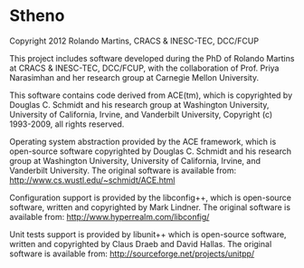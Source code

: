 Stheno 
======
Copyright 2012 Rolando Martins, CRACS & INESC-TEC, DCC/FCUP

This project includes software developed during the PhD of Rolando
Martins at CRACS & INESC-TEC, DCC/FCUP, with the collaboration of
Prof. Priya Narasimhan and her research group at Carnegie Mellon
University.

This software contains code derived from ACE(tm), which is copyrighted
by Douglas C. Schmidt and his research group at Washington University,
University of California, Irvine, and Vanderbilt University, Copyright
(c) 1993-2009, all rights reserved.

Operating system abstraction provided by the ACE framework, which is
open-source software copyrighted by Douglas C. Schmidt and his
research group at Washington University, University of California,
Irvine, and Vanderbilt University. The original software is available
from:
http://www.cs.wustl.edu/~schmidt/ACE.html

Configuration support is provided by the libconfig++, which is
open-source software, written and copyrighted by Mark Lindner. The
original software is available from:
http://www.hyperrealm.com/libconfig/

Unit tests support is provided by libunit++ which is open-source
software, written and copyrighted by Claus Draeb and David Hallas. The
original software is available from:
http://sourceforge.net/projects/unitpp/

